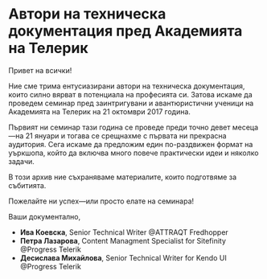 # Автори на техническа документация пред Академията на Телерик

Привет на всички!

Ние сме трима ентусиазирани автори на техническа документация, които силно вярват в потенциала на професията си. Затова искаме да проведем семинар пред заинтригувани и авантюристични ученици на Академията на Телерик на 21 октомври 2017 година. 

Първият ни семинар тази година се проведе преди точно девет месеца 
&mdash;на 21 януари и тогава се срещнахме с първата ни прекрасна аудитория. Сега искаме да предложим един по-раздвижен формат на уъркшопа, който да включва много повече практически идеи и няколко задачи.  

В този архив ние съхраняваме материалите, които подготвяме за събитията. 

Пожелайте ни успех&mdash;или просто елате на семинара!

Ваши документално,   
* **Ива Коевска**, Senior Technical Writer @ATTRAQT Fredhopper  
* **Петра Лазарова**, Content Managment Specialist for Sitefinity @Progress Telerik 
* **Десислава Михайлова**, Senior Technical Writer for Kendo UI @Progress Telerik
